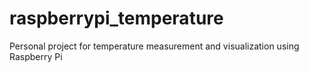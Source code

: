 # raspberrypi_temperature
Personal project for temperature measurement and visualization using Raspberry Pi
